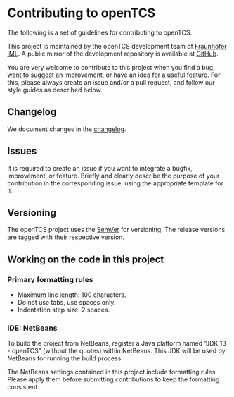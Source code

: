 # Contributing to openTCS

The following is a set of guidelines for contributing to openTCS.

This project is maintained by the openTCS development team of [Fraunhofer IML](https://www.iml.fraunhofer.de/en.html).
A public mirror of the development repository is available at [GitHub](https://github.com/opentcs/opentcs).

You are very welcome to contribute to this project when you find a bug, want to suggest an improvement, or have an idea for a useful feature.
For this, please always create an issue and/or a pull request, and follow our style guides as described below.

## Changelog

We document changes in the [changelog](openTCS-Documentation/src/docs/release-notes/changelog.adoc).

## Issues

It is required to create an issue if you want to integrate a bugfix, improvement, or feature.
Briefly and clearly describe the purpose of your contribution in the corresponding issue, using the appropriate template for it.

## Versioning

The openTCS project uses the [SemVer](https://semver.org/) for versioning.
The release versions are tagged with their respective version.

## Working on the code in this project

### Primary formatting rules

* Maximum line length: 100 characters.
* Do not use tabs, use spaces only.
* Indentation step size: 2 spaces.

### IDE: NetBeans

To build the project from NetBeans, register a Java platform named "JDK 13 - openTCS" (without the quotes) within NetBeans.
This JDK will be used by NetBeans for running the build process.

The NetBeans settings contained in this project include formatting rules.
Please apply them before submitting contributions to keep the formatting consistent.

